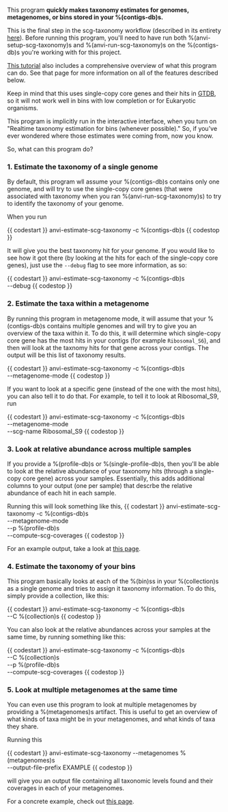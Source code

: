 This program **quickly makes taxonomy estimates for genomes, metagenomes, or bins stored in your %(contigs-db)s.**

This is the final step in the scg-taxonomy workflow (described in its entirety [here](http://merenlab.org/2019/10/08/anvio-scg-taxonomy/)). Before running this program, you'll need to have run both %(anvi-setup-scg-taxonomy)s and %(anvi-run-scg-taxonomy)s on the %(contigs-db)s you're working with for this project. 

[This tutorial](http://merenlab.org/2019/10/08/anvio-scg-taxonomy/#estimating-taxonomy-in-the-terminal) also includes a comprehensive overview of what this program can do. See that page for more information on all of the features described below. 

Keep in mind that this uses single-copy core genes and their hits in  [GTDB](https://gtdb.ecogenomic.org/), so it will not work well in bins with low completion or for Eukaryotic organisms. 

This program is implicitly run in the interactive interface, when you turn on "Realtime taxonomy estimation for bins (whenever possible)." So, if you've ever wondered where those estimates were coming from, now you know. 

So, what can this program do?

### 1. Estimate the taxonomy of a single genome

By default, this program wll assume your %(contigs-db)s contains only one genome, and will try to use the single-copy core genes (that were associated with taxonomy when you ran %(anvi-run-scg-taxonomy)s) to try to identify the taxonomy of your genome. 

When you run 

{{ codestart }}
anvi-estimate-scg-taxonomy -c %(contigs-db)s
{{ codestop }}

It will give you the best taxonomy hit for your genome. If you would like to see how it got there (by looking at the hits for each of the single-copy core genes), just use the `--debug` flag to see more information, as so: 

{{ codestart }}
anvi-estimate-scg-taxonomy -c %(contigs-db)s \
                           --debug 
{{ codestop }}

### 2. Estimate the taxa within a metagenome 

By running this program in metagenome mode, it will assume that your %(contigs-db)s contains multiple genomes and will try to give you an overview of the taxa within it. To do this, it will determine which single-copy core gene has the most hits in your contigs (for example `Ribosomal_S6`), and then will look at the taxnomy hits for that gene across your contigs. The output will be this list of taxonomy results. 

{{ codestart }}
anvi-estimate-scg-taxonomy -c %(contigs-db)s \
                           --metagenome-mode 
{{ codestop }}

If you want to look at a specific gene (instead of the one with the most hits), you can also tell it to do that. For example, to tell it to look at Ribosomal_S9, run

{{ codestart }}
anvi-estimate-scg-taxonomy -c %(contigs-db)s \
                           --metagenome-mode  \
                           --scg-name Ribosomal_S9
{{ codestop }}

### 3. Look at relative abundance across multiple samples 

If you provide a %(profile-db)s or %(single-profile-db)s, then you'll be able to look at the relative abundance of your taxonomy hits (through a single-copy core gene) across your samples. Essentially, this adds additional columns to your output (one per sample) that descrbe the relative abundance of each hit in each sample. 

Running this will look something like this, 
{{ codestart }}
anvi-estimate-scg-taxonomy -c %(contigs-db)s \
                           --metagenome-mode  \
                           --p %(profile-db)s \
                           --compute-scg-coverages
{{ codestop }}

For an example output, take a look at [this page](http://merenlab.org/2019/10/08/anvio-scg-taxonomy/#contigs-db--profile-db).

### 4. Estimate the taxonomy of your bins 

This program basically looks at each of the %(bin)ss in your %(collection)s as a single genome and tries to assign it taxonomy information. To do this, simply provide a collection, like this:

{{ codestart }}
anvi-estimate-scg-taxonomy -c %(contigs-db)s \
                           --C %(collection)s
{{ codestop }}

You can also look at the relative abundances across your samples at the same time, by running something like this: 

{{ codestart }}
anvi-estimate-scg-taxonomy -c %(contigs-db)s \
                           --C %(collection)s  \
                           --p %(profile-db)s \
                           --compute-scg-coverages
{{ codestop }}

### 5. Look at multiple metagenomes at the same time

You can even use this program to look at multiple metagenomes by providing a %(metagenomes)s artifact. This is useful to get an overview of what kinds of taxa might be in your metagenomes, and what kinds of taxa they share. 

Running this

{{ codestart }}
anvi-estimate-scg-taxonomy --metagenomes %(metagenomes)s \
                           --output-file-prefix EXAMPLE
{{ codestop }}

will give you an output file containing all taxonomic levels found and their coverages in each of your metagenomes. 

For a concrete example, check out [this page](http://merenlab.org/2019/10/08/anvio-scg-taxonomy/#many-contigs-dbs-for-many-metagenomes). 
